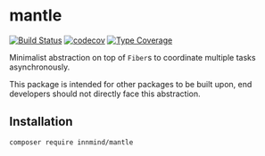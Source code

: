 # mantle

[![Build Status](https://github.com/innmind/mantle/workflows/CI/badge.svg?branch=master)](https://github.com/innmind/mantle/actions?query=workflow%3ACI)
[![codecov](https://codecov.io/gh/innmind/mantle/branch/develop/graph/badge.svg)](https://codecov.io/gh/innmind/mantle)
[![Type Coverage](https://shepherd.dev/github/innmind/mantle/coverage.svg)](https://shepherd.dev/github/innmind/mantle)

Minimalist abstraction on top of `Fiber`s to coordinate multiple tasks asynchronously.

This package is intended for other packages to be built upon, end developers should not directly face this abstraction.

## Installation

```sh
composer require innmind/mantle
```
